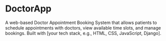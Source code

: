 # DoctorApp
A web-based Doctor Appointment Booking System that allows patients to schedule appointments with doctors, view available time slots, and manage bookings. Built with [your tech stack, e.g., HTML, CSS, JavaScript, Django].
